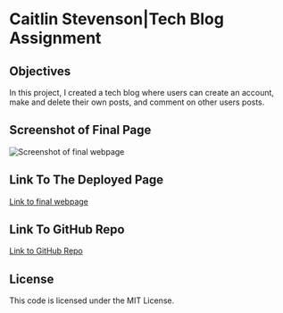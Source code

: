 # Caitlin Stevenson|Tech Blog Assignment

## Objectives

In this project, I created a tech blog where users can create an account, make and delete their own posts, and comment on other users posts. 

## Screenshot of Final Page

![Screenshot of final webpage](./client/src/images/PENDING)

## Link To The Deployed Page

[Link to final webpage](PENDING)

## Link To GitHub Repo

[Link to GitHub Repo](https://github.com/caitlinscodes/tech_blog)

## License

This code is licensed under the MIT License.